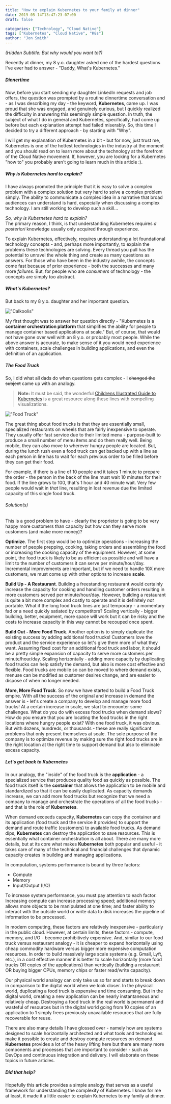 ```yaml
---
title: "How to explain Kubernetes to your family at dinner"
date: 2019-05-14T13:47:23-07:00
draft: false

categories: ["Technology", "Cloud Native"]
tags: ["Kubernetes", "Cloud Native", "K8s"]
author: "Jon Smith"
---
```

_(Hidden Subtitle: But why would you want to?)_

Recently at dinner, my 8 y.o. daughter asked one of the hardest questions I've ever had to answer - "Daddy, What's Kubernetes."
##### Dinnertime
Now, before you start sending my daughter LinkedIn requests and job offers, the question was prompted by a routine dinnertime conversation and - as I was describing my day - the keyword, **Kubernetes**, came up. I was proud that she was engaged, and genuinely curious, but I quickly realized the difficulty in answering this seemingly simple question. In truth, the subject of what I do in general and Kubernetes, specifically, had come up before but each explanation attempt had failed miserably. So, this time I decided to try a different approach - by starting with "Why".

I will get my explanation of Kubernetes in a bit - but for now, just trust me, Kubernetes is one of the hottest technologies in the industry at the moment and you should read on to learn more about the technology at the forefront of the Cloud Native movement. If, however, you are looking for a Kubernetes "how to" you probably aren't going to learn much in this article :).

##### Why is Kubernetes hard to explain?
I have always promoted the principle that it is easy to solve a complex problem with a complex solution but very hard to solve a complex problem simply. The ability to communicate a complex idea in a narrative that broad audiences can understand is hard, especially when discussing a complex technology. I am still working to develop such a skill...

*So, why is Kubernetes hard to explain?*
<br/>The primary reason, I think, is that understanding Kubernetes requires *a posteriori* knowledge usually only acquired through experience.

To explain Kubernetes, effectively, requires understanding a lot foundational technology concepts - and, perhaps more importantly, to explain the problems these technologies are solving. Every thread you pull has the potential to unravel the whole thing and create as many questions as answers. For those who have been in the industry awhile, the concepts come fast because of prior experience - both the successes and many more *failures*. But, for people who are *consumers* of technology - the concepts are simply too abstract.

##### What's Kubernetes?
But back to my 8 y.o. daughter and her important question. 

!["Calkoolis"](calculus.png)

My first thought was to answer her question directly - "Kubernetes is a **container orchestration platform** that simplifies the ability for people to manage container based applications at scale." But, of course, that would not have gone over well with an 8 y.o. or probably most people. While the above answer is accurate, to make sense of it you would need experience with containers, scale challenges in building applications, and even the definition of an application.

##### The Food Truck
So, I did what all dads do when questions gets complex - I ~~changed the subject~~ came up with an analogy. 

>**Note:** It must be said, the wonderful [Childrens Illustrated Guide to Kubernetes](https://www.cncf.io/the-childrens-illustrated-guide-to-kubernetes/) is a great resource along these lines with compelling visualizations. 

!["Food Truck"](foodtruck.png)

The great thing about food trucks is that they are essentially small, specialized restaurants on wheels that are fairly inexpensive to operate. They usually offer fast service due to their limited menu - purpose-built to produce a small number of menu items and do them really well. Being mobile, they can also move to wherever hungry people are located. But, during the lunch rush even a food truck can get backed up with a line as each person in line has to wait for each previous order to be filled before they can get their food.

For example, if there is a line of 10 people and it takes 1 minute to prepare the order - the person in the back of the line must wait 10 minutes for their food. If the line grows to 100, that's 1 hour and 40 minute wait. Very few people would wait in *that* line, resulting in lost revenue due the limited capacity of this single food truck. 

###### Solution(s)

This is a good problem to have - clearly the proprietor is going to be very happy more customers than capacity but how can they serve more customers (and make more money)?

__Optimize__. The first step would be to optimize operations - increasing the number of people prepping, cooking, taking orders and assembling the food or increasing the cooking capacity of the equipment. However, at some point, the food truck is likely to be as efficient as possible and will have a limit to the number of customers it can serve per minute/hour/day. Incremental improvements are important, but if we need to handle 10X more customers, we must come up with other options to increase **scale**.

__Build Up - A Restaurant__. Building a freestanding restaurant would certainly increase the capacity for cooking and handling customer orders resulting in more customers served per minute/hour/day. However, building a restaurant is quite a bit more complex and costly to operate and it is definitely *not* portable. What if the long food truck lines are just temporary - a momentary fad or a need quickly satiated by competitors? Scaling vertically - bigger building, better, equipment, more space will work but it can be risky and the costs to increase capacity in this way cannot be recouped once spent. 

__Build Out - More Food Truck__. Another option is to simply duplicate the existing success by adding additional food trucks! Customers love the product and the service experience so let's give them more of what they want. Assuming fixed cost for an additional food truck and labor, it should be a pretty simple expansion of capacity to serve more customers per minute/hour/day. Scaling horizontally - adding more capacity by duplicating food trucks can help satisfy the demand, but also is more cost effective and flexible. Food trucks are mobile so can be moved to where demand exists, menuse can be modified as customer desires change, and are easier to dispose of when no longer needed.

__More, More Food Truck__. So now we have started to build a Food Truck empire. With all the success of the original and increase in demand the answer is - let's create a company to develop and manage more food trucks! At a certain increase in scale, we start to encounter some challenges. What do you do with excess food trucks when demand slows? How do you ensure that you are locating the food trucks in the right locations where hungry people exist? With one food truck, it was obvious. But with dozens, hundreds, or thousands - these are really significant problems that only present themselves at scale. The sole purpose of the company is to optimize revenue by making sure the right food trucks are in the right location at the right time to support demand but also to eliminate excess capacity.

##### Let's get back to Kubernetes
In our analogy, the "inside" of the food truck is the **application** - a specialized service that produces quality food as quickly as possible. The food truck itself is the **container** that allows the application to be mobile and standardized so that it can be easily duplicated. As capacity demands increase, we can add more food trucks but recognize that we need a company to manage and orchestrate the operations of all the food trucks - and that is the role of **Kubernetes**.

When demand exceeds capacity, **Kubernetes** can copy the container and its application (food truck and the service it provides) to support the demand and route traffic (customers) to available food trucks.  As demand dips, **Kubernetes** can destroy the application to save resources. This is essentially what container orchestration is all about. There are many more details, but at its core what makes **Kubernetes** both popular and useful - it takes care of many of the technical and financial challenges that dynamic capacity creates in building and managing applications.

In computation, systems performance is bound by three factors:

- Compute
- Memory
- Input/Output (I/O)

To increase system performance, you must pay attention to each factor. Increasing compute can increase processing speed; additional memory allows more objects to be manipulated at one time; and faster ability to interact with the outside world or write data to disk increases the pipeline of information to be processed. 

In modern computing, these factors are relatively inexpensive - particularly in the public cloud. However, at certain limits, these factors - compute, memory, and I/O - become prohibitively expensive. And, similar to our food truck versus restaurant analogy - it is cheaper to expand horizontally using cheap commodity hardware versus bigger more expensive computation resources. In order to build massively large scale systems (e.g. Gmail, Lyft, etc.), in a cost effective manner it is better to scale horizontally (more food trucks OR copies of the applications) than vertically (building a restaurant OR buying bigger CPUs, memory chips or faster read/write capacity). 

Our physical world analogy can only take us so far and starts to break down in comparison to the digital world when we look closer. In the physical world, duplicating a food truck is expensive and time consuming. But in the digital world, creating a new application can be nearly instantaneous and relatively cheap. Destroying a food truck in the real world is permanent and wasteful of resources but in the digital world going from 10 copies of an application to 1 simply frees previously unavailable resources that are fully recoverable for reuse.

There are also many details I have glossed over - namely how are systems designed to scale horizontally architected and what tools and technologies make it possible to create and destroy compute resources on demand. **Kubernetes** provides a lot of the heavy lifting here but there are many more components and processes that are important to consider - such as DevOps and continuous integration and delivery. I will elaborate on these topics in future articles.

##### Did that help? 
Hopefully this article provides a simple analogy that serves as a useful framework for understanding the complexity of Kubernetes. I know for me at least, it made it a little easier to explain Kubernetes to my family at dinner.